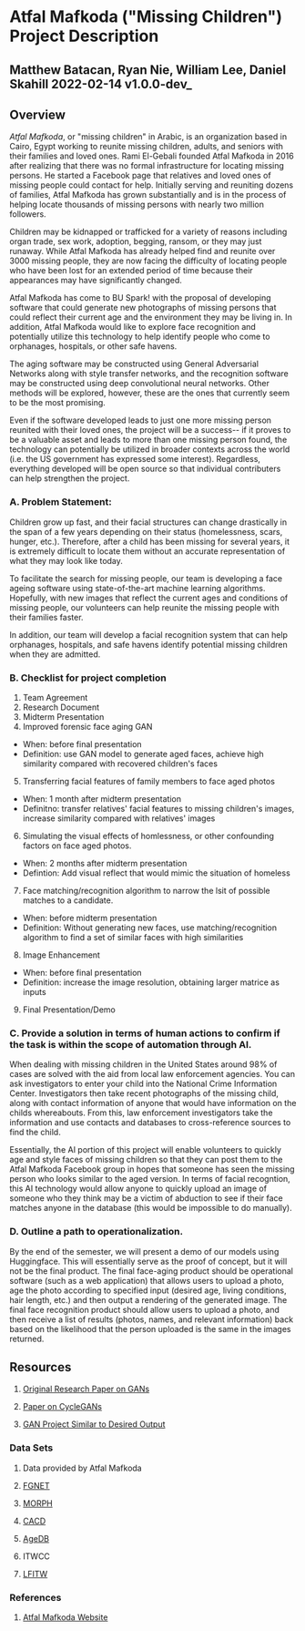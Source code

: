 # Atfal Mafkoda ("Missing Children") Project Description

## Matthew Batacan, Ryan Nie, William Lee, Daniel Skahill  2022-02-14 v1.0.0-dev_


## Overview

*Atfal Mafkoda*, or "missing children" in Arabic, is an organization based in Cairo, Egypt working to reunite missing children, adults, and seniors with their families and loved ones. Rami El-Gebali founded Atfal Mafkoda in 2016 after realizing that there was no formal infrastructure for locating missing persons. He started a Facebook page that relatives and loved ones of missing people could contact for help. Initially serving and reuniting dozens of families, Atfal Mafkoda has grown substantially and is in the process of helping locate thousands of missing persons with nearly two million followers.

Children may be kidnapped or trafficked for a variety of reasons including organ trade, sex work, adoption, begging, ransom, or they may just runaway. While Atfal Mafkoda has already helped find and reunite over 3000 missing people, they are now facing the difficulty of locating people who have been lost for an extended period of time because their appearances may have significantly changed. 

Atfal Mafkoda has come to BU Spark! with the proposal of developing software that could generate new photographs of missing persons that could reflect their current age and the environment they may be living in. In addition, Atfal Mafkoda would like to explore face recognition and potentially utilize this technology to help identify people who come to orphanages, hospitals, or other safe havens. 

The aging software may be constructed using General Adversarial Networks along with style transfer networks, and the recognition software may be constructed using deep convolutional neural networks. Other methods will be explored, however, these are the ones that currently seem to be the most promising. 

Even if the software developed leads to just one more missing person reunited with their loved ones, the project will be a success-- if it proves to be a valuable asset and leads to more than one missing person found, the technology can potentially be utilized in broader contexts across the world (i.e. the US government has expressed some interest). Regardless, everything developed will be open source so that individual contributers can help strengthen the project. 

### A. Problem Statement: 

Children grow up fast, and their facial structures can change drastically in the span of a few years depending on their status (homelessness, scars, hunger, etc.). Therefore, after a child has been missing for several years, it is extremely difficult to locate them without an accurate representation of what they may look like today.

To facilitate the search for missing people, our team is developing a face ageing software using state-of-the-art machine learning algorithms. Hopefully, with new images that reflect the current ages and conditions of missing people, our volunteers can help reunite the missing people with their families faster.

In addition, our team will develop a facial recognition system that can help orphanages, hospitals, and safe havens identify potential missing children when they are admitted. 


### B. Checklist for project completion

1. Team Agreement
2. Research Document
3. Midterm Presentation
4. Improved forensic face aging GAN
* When: before final presentation
* Definition: use GAN model to generate aged faces, achieve high similarity compared with recovered children's faces
5. Transferring facial features of family members to face aged photos
* When: 1 month after midterm presentation
* Definitno: transfer relatives' facial features to missing children's images, increase similarity compared with relatives' images
6. Simulating the visual effects of homlessness, or other confounding factors on face aged photos.
* When: 2 months after midterm presentation
* Defintion: Add visual reflect that would mimic the situation of homeless
7. Face matching/recognition algorithm to narrow the lsit of possible matches to a candidate.
* When: before midterm presentation
* Definition: Without generating new faces, use matching/recognition algorithm to find a set of similar faces with high similarities
8. Image Enhancement
* When: before final presentation
* Definition: increase the image resolution, obtaining larger matrice as inputs
9. Final Presentation/Demo

### C. Provide a solution in terms of human actions to confirm if the task is within the scope of automation through AI. 

When dealing with missing children in the United States around 98% of cases are solved with the aid from local law enforcement agencies. You can ask investigators to enter your child into the National Crime Information Center. Investigators then take recent photographs of the missing child, along with contact information of anyone that would have information on the childs whereabouts. From this, law enforcement investigators take the information and use contacts and databases to cross-reference sources to find the child. 

Essentially, the AI portion of this project will enable volunteers to quickly age and style faces of missing children so that they can post them to the Atfal Mafkoda Facebook group in hopes that someone has seen the missing person who looks similar to the aged version. In terms of facial recogntion, this AI technology would allow anyone to quickly upload an image of someone who they think may be a victim of abduction to see if their face matches anyone in the database (this would be impossible to do manually). 

### D. Outline a path to operationalization.
 
By the end of the semester, we will present a demo of our models using Huggingface. This will essentially serve as the proof of concept, but it will not be the final product. The final face-aging product should be operational software (such as a web application) that allows users to upload a photo, age the photo according to specified input (desired age, living conditions, hair length, etc.) and then output a rendering of the generated image. The final face recognition product should allow users to upload a photo, and then receive a list of results (photos, names, and relevant information) back based on the likelihood that the person uploaded is the same in the images returned. 

## Resources

1. [Original Research Paper on GANs](https://arxiv.org/abs/1406.2661)

2. [Paper on CycleGANs](https://arxiv.org/abs/1703.10593)

3. [GAN Project Similar to Desired Output](https://github.com/AbuAbdULLAH-MuhammadAli/FaceAgingStyleGANs)

### Data Sets

1. Data provided by Atfal Mafkoda

2. [FGNET](https://www.v7labs.com/open-datasets/fg-net#:~:text=FGNet%20is%20a%20dataset%20for,gap%20up%20to%2045%20years)

3. [MORPH](https://uncw.edu/oic/tech/morph.html)

4. [CACD](https://www.v7labs.com/open-datasets/cacd)

5. [AgeDB](https://www.kaggle.com/nitingandhi/agedb-database)

6. ITWCC

7. [LFITW](http://vis-www.cs.umass.edu/lfw/)

### References

1. [Atfal Mafkoda Website](https://atfalmafkoda.com/en/home)
